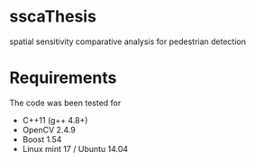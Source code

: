 sscaThesis
==========

spatial sensitivity comparative analysis for pedestrian detection

Requirements
============

The code was been tested for 

- C++11 (g++ 4.8+)
- OpenCV 2.4.9
- Boost 1.54
- Linux mint 17 / Ubuntu 14.04


